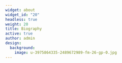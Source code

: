 ```yaml
---
widget: about
widget_id: "20"
headless: true
weight: 20
title: Biography
active: true
author: admin
design:
  background:
    image: u-3975864335-2489672989-fm-26-gp-0.jpg
---
```

